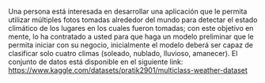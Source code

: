 Una persona está interesada en desarrollar una aplicación que le permita utilizar
múltiples fotos tomadas alrededor del mundo para detectar el estado climático de los
lugares en los cuales fueron tomadas; con este objetivo en mente, lo ha contratado a
usted para que haga un modelo preliminar que le permita iniciar con su negocio,
inicialmente el modelo deberá ser capaz de clasificar solo cuatro climas (soleado,
nublado, lluvioso, amanecer). El conjunto de datos está disponible en el siguiente
link: https://www.kaggle.com/datasets/pratik2901/multiclass-weather-dataset
